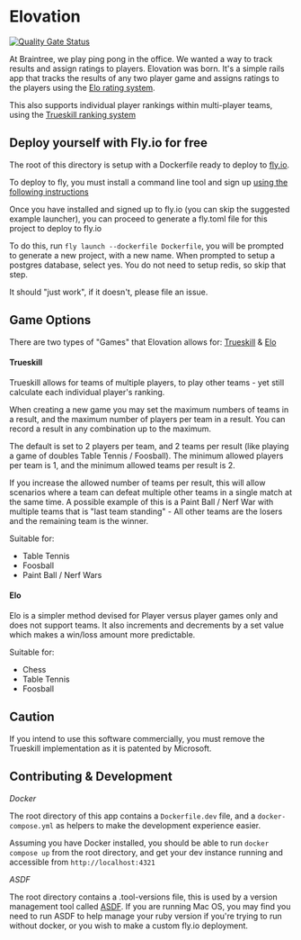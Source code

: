 Elovation
===========================

[![Quality Gate Status](https://sonarcloud.io/api/project_badges/measure?project=elovation_elovation&metric=alert_status)](https://sonarcloud.io/summary/new_code?id=elovation_elovation)

At Braintree, we play ping pong in the office. We wanted a way to track results and assign ratings to players. Elovation was born. It's a simple rails app that tracks the results of any two player game and assigns ratings to the players using the [Elo rating system](http://en.wikipedia.org/wiki/Elo_rating_system).

This also supports individual player rankings within multi-player teams, using the [Trueskill ranking system](http://research.microsoft.com/en-us/projects/trueskill/)

Deploy yourself with Fly.io for free
-------------------------------------
The root of this directory is setup with a Dockerfile ready to deploy to [fly.io](https://fly.io).

To deploy to fly, you must install a command line tool and sign up [using the following instructions](https://fly.io/docs/hands-on/install-flyctl/)

Once you have installed and signed up to fly.io (you can skip the suggested example launcher), you can proceed to generate a fly.toml file for this project to deploy to fly.io

To do this, run `fly launch --dockerfile Dockerfile`, you will be prompted to generate a new project, with a new name. When prompted to setup a postgres database, select yes. You do not need to setup redis, so skip that step.

It should "just work", if it doesn't, please file an issue.

Game Options
------------
There are two types of "Games" that Elovation allows for: [Trueskill](https://en.wikipedia.org/wiki/TrueSkill) & [Elo](https://en.wikipedia.org/wiki/Elo_rating_system)

#### Trueskill
Trueskill allows for teams of multiple players, to play other teams - yet still calculate each individual player's ranking.

When creating a new game you may set the maximum numbers of teams in a result, and the maximum number of players per team in a result. You can record a result in any combination up to the maximum.  

The default is set to 2 players per team, and 2 teams per result (like playing a game of doubles Table Tennis / Foosball). The minimum allowed players per team is 1, and the minimum allowed teams per result is 2.

If you increase the allowed number of teams per result, this will allow scenarios where a team can defeat multiple other teams in a single match at the same time. A possible example of this is a Paint Ball / Nerf War with multiple teams that is "last team standing" - All other teams are the losers and the remaining team is the winner.

Suitable for:
- Table Tennis
- Foosball
- Paint Ball / Nerf Wars

#### Elo
Elo is a simpler method devised for Player versus player games only and does not support teams. It also increments and decrements by a set value which makes a win/loss amount more predictable.

Suitable for:
- Chess
- Table Tennis
- Foosball

Caution
-------
If you intend to use this software commercially, you must remove the Trueskill implementation as it is patented by Microsoft.

Contributing & Development
--------------------------

*Docker*

The root directory of this app contains a `Dockerfile.dev` file, and a `docker-compose.yml` as helpers to make the development experience easier.

Assuming you have Docker installed, you should be able to run `docker compose up` from the root directory, and get your dev instance running and accessible from `http://localhost:4321`

*ASDF*

The root directory contains a .tool-versions file, this is used by a version management tool called [ASDF](https://asdf-vm.com). If you are running Mac OS, you may find you need to run ASDF to help manage your ruby version if you're trying to run without docker, or you wish to make a custom fly.io deployment.

